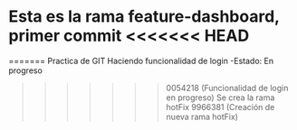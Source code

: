Esta es la rama feature-dashboard, primer commit
<<<<<<< HEAD
=======
=======
Practica de GIT
Haciendo funcionalidad de login -Estado: En progreso
>>>>>>> 0054218 (Funcionalidad de login en progreso)
Se crea la rama hotFix
>>>>>>> 9966381 (Creación de nueva rama hotFix)
